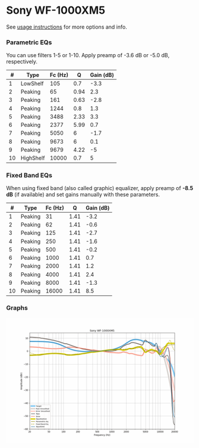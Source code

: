 # Sony WF-1000XM5
See [usage instructions](https://github.com/jaakkopasanen/AutoEq#usage) for more options and info.

### Parametric EQs
You can use filters 1-5 or 1-10. Apply preamp of -3.6 dB or -5.0 dB, respectively.

|   # | Type      |   Fc (Hz) |    Q |   Gain (dB) |
|-----|-----------|-----------|------|-------------|
|   1 | LowShelf  |       105 | 0.7  |        -3.3 |
|   2 | Peaking   |        65 | 0.94 |         2.3 |
|   3 | Peaking   |       161 | 0.63 |        -2.8 |
|   4 | Peaking   |      1244 | 0.8  |         1.3 |
|   5 | Peaking   |      3488 | 2.33 |         3.3 |
|   6 | Peaking   |      2377 | 5.99 |         0.7 |
|   7 | Peaking   |      5050 | 6    |        -1.7 |
|   8 | Peaking   |      9673 | 6    |         0.1 |
|   9 | Peaking   |      9679 | 4.22 |        -5   |
|  10 | HighShelf |     10000 | 0.7  |         5   |

### Fixed Band EQs
When using fixed band (also called graphic) equalizer, apply preamp of **-8.5 dB** (if available) and set gains manually with these parameters.

|   # | Type    |   Fc (Hz) |    Q |   Gain (dB) |
|-----|---------|-----------|------|-------------|
|   1 | Peaking |        31 | 1.41 |        -3.2 |
|   2 | Peaking |        62 | 1.41 |        -0.6 |
|   3 | Peaking |       125 | 1.41 |        -2.7 |
|   4 | Peaking |       250 | 1.41 |        -1.6 |
|   5 | Peaking |       500 | 1.41 |        -0.2 |
|   6 | Peaking |      1000 | 1.41 |         0.7 |
|   7 | Peaking |      2000 | 1.41 |         1.2 |
|   8 | Peaking |      4000 | 1.41 |         2.4 |
|   9 | Peaking |      8000 | 1.41 |        -1.3 |
|  10 | Peaking |     16000 | 1.41 |         8.5 |

### Graphs
![](./Sony%20WF-1000XM5.png)
